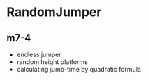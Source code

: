 #  RandomJumper

## m7-4

- endless jumper
- random height platforms
- calculating jump-time by quadratic formula 